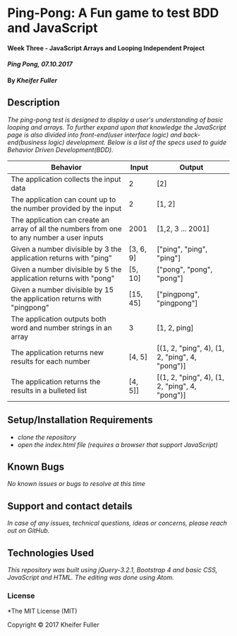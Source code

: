 # Ping-Pong: A Fun game to test BDD and JavaScript

#### Week Three - JavaScript Arrays and Looping Independent Project

#### _Ping Pong, 07.10.2017_

#### By _**Kheifer Fuller**_

## Description
_The ping-pong test is designed to display a user's understanding of basic looping and arrays. To further expand upon that knowledge the JavaScript page is also divided into front-end(user interface logic) and back-end(business logic) development. Below is a list of the specs used to guide Behavior Driven Development(BDD)._

Behavior                                                          | Input  | Output
----------------------------------------------------------------- | ------ | ------
The application collects the input data | 2 |[2]
The application can count up to the number provided by the input | 2 | [1, 2]
The application can create an array of all the numbers from one to any number a user inputs | 2001 | [1,2, 3 ... 2001]
Given a number divisible by 3 the application returns with "ping" | [3, 6, 9] | ["ping", "ping", "ping"]
Given a number divisible by 5 the application returns with "pong" | [5, 10] | ["pong", "pong", "pong"]
Given a number divisible by 15 the application returns with "pingpong" | [15, 45] | ["pingpong", "pingpong"]
The application outputs both word and number strings in an array | 3 | [1, 2, ping]
The application returns new results for each number  | [4, 5] | [(1, 2, "ping", 4), (1, 2, "ping", 4, "pong")]
The application returns the results in a bulleted list  | [4, 5]] | [(1, 2, "ping", 4), (1, 2, "ping", 4, "pong")]



## Setup/Installation Requirements

* _clone the repository_
* _open the index.html file (requires a browser that support JavaScript)_

## Known Bugs

_No known issues or bugs to resolve at this time_

## Support and contact details

_In case of any issues, technical questions, ideas or concerns, please reach out on GitHub._

## Technologies Used

_This repository was built using jQuery-3.2.1, Bootstrap 4 and basic CSS, JavaScript and HTML. The editing was done using Atom._

### License

*The MIT License (MIT)

Copyright © 2017 Kheifer Fuller
